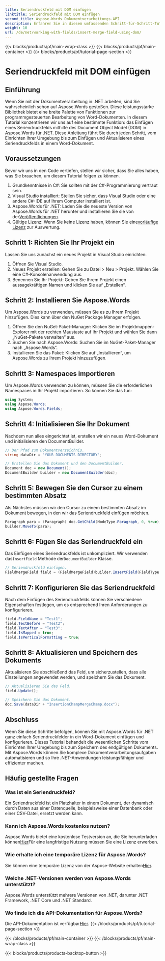 ```yaml
---
title: Seriendruckfeld mit DOM einfügen
linktitle: Seriendruckfeld mit DOM einfügen
second_title: Aspose.Words Dokumentverarbeitungs-API
description: Erfahren Sie in diesem umfassenden Schritt-für-Schritt-Tutorial, wie Sie mit Aspose.Words für .NET Seriendruckfelder in Word-Dokumente einfügen und konfigurieren.
weight: 10
url: /de/net/working-with-fields/insert-merge-field-using-dom/
---
```


{{< blocks/products/pf/main-wrap-class >}}
{{< blocks/products/pf/main-container >}}
{{< blocks/products/pf/tutorial-page-section >}}

# Seriendruckfeld mit DOM einfügen

## Einführung

Wenn Sie mit der Dokumentverarbeitung in .NET arbeiten, sind Sie wahrscheinlich schon auf Aspose.Words gestoßen. Diese leistungsstarke Bibliothek bietet eine breite Palette von Funktionen zur programmgesteuerten Bearbeitung von Word-Dokumenten. In diesem Tutorial konzentrieren wir uns auf eine bestimmte Funktion: das Einfügen eines Seriendruckfelds mithilfe des Document Object Model (DOM) in Aspose.Words für .NET. Diese Anleitung führt Sie durch jeden Schritt, vom Einrichten Ihrer Umgebung bis zum Einfügen und Aktualisieren eines Seriendruckfelds in einem Word-Dokument.

## Voraussetzungen

Bevor wir uns in den Code vertiefen, stellen wir sicher, dass Sie alles haben, was Sie brauchen, um diesem Tutorial folgen zu können.

1. Grundkenntnisse in C#: Sie sollten mit der C#-Programmierung vertraut sein.
2. Visual Studio installiert: Stellen Sie sicher, dass Visual Studio oder eine andere C#-IDE auf Ihrem Computer installiert ist.
3.  Aspose.Words für .NET: Laden Sie die neueste Version von Aspose.Words für .NET herunter und installieren Sie sie von der[Veröffentlichungen](https://releases.aspose.com/words/net/).
4.  Gültige Lizenz: Wenn Sie keine Lizenz haben, können Sie eine[vorläufige Lizenz](https://purchase.aspose.com/temporary-license/) zur Auswertung.

## Schritt 1: Richten Sie Ihr Projekt ein

Lassen Sie uns zunächst ein neues Projekt in Visual Studio einrichten.

1. Öffnen Sie Visual Studio.
2. Neues Projekt erstellen: Gehen Sie zu Datei > Neu > Projekt. Wählen Sie eine C#-Konsolenanwendung aus.
3. Benennen Sie Ihr Projekt: Geben Sie Ihrem Projekt einen aussagekräftigen Namen und klicken Sie auf „Erstellen“.

## Schritt 2: Installieren Sie Aspose.Words

Um Aspose.Words zu verwenden, müssen Sie es zu Ihrem Projekt hinzufügen. Dies kann über den NuGet Package Manager erfolgen.

1. Öffnen Sie den NuGet-Paket-Manager: Klicken Sie im Projektmappen-Explorer mit der rechten Maustaste auf Ihr Projekt und wählen Sie dann „NuGet-Pakete verwalten“ aus.
2. Suchen Sie nach Aspose.Words: Suchen Sie im NuGet-Paket-Manager nach „Aspose.Words“.
3. Installieren Sie das Paket: Klicken Sie auf „Installieren“, um Aspose.Words zu Ihrem Projekt hinzuzufügen.

## Schritt 3: Namespaces importieren

Um Aspose.Words verwenden zu können, müssen Sie die erforderlichen Namespaces in Ihr Projekt importieren. So können Sie das tun:

```csharp
using System;
using Aspose.Words;
using Aspose.Words.Fields;
```

## Schritt 4: Initialisieren Sie Ihr Dokument

Nachdem nun alles eingerichtet ist, erstellen wir ein neues Word-Dokument und initialisieren den DocumentBuilder.

```csharp
// Der Pfad zum Dokumentverzeichnis.
string dataDir = "YOUR DOCUMENTS DIRECTORY";

// Erstellen Sie das Dokument und den DocumentBuilder.
Document doc = new Document();
DocumentBuilder builder = new DocumentBuilder(doc);
```

## Schritt 5: Bewegen Sie den Cursor zu einem bestimmten Absatz

Als Nächstes müssen wir den Cursor zu einem bestimmten Absatz im Dokument bewegen, in den wir das Seriendruckfeld einfügen möchten.

```csharp
Paragraph para = (Paragraph) doc.GetChild(NodeType.Paragraph, 0, true);
builder.MoveTo(para);
```

## Schritt 6: Fügen Sie das Seriendruckfeld ein

 Das Einfügen eines Seriendruckfelds ist unkompliziert. Wir verwenden das`InsertField` Methode der`DocumentBuilder` Klasse.

```csharp
// Seriendruckfeld einfügen.
FieldMergeField field = (FieldMergeField)builder.InsertField(FieldType.FieldMergeField, false);
```

## Schritt 7: Konfigurieren Sie das Seriendruckfeld

Nach dem Einfügen des Seriendruckfelds können Sie verschiedene Eigenschaften festlegen, um es entsprechend Ihren Anforderungen zu konfigurieren.

```csharp
field.FieldName = "Test1";
field.TextBefore = "Test2";
field.TextAfter = "Test3";
field.IsMapped = true;
field.IsVerticalFormatting = true;
```

## Schritt 8: Aktualisieren und Speichern des Dokuments

Aktualisieren Sie abschließend das Feld, um sicherzustellen, dass alle Einstellungen angewendet werden, und speichern Sie das Dokument.

```csharp
// Aktualisieren Sie das Feld.
field.Update();

// Speichern Sie das Dokument.
doc.Save(dataDir + "InsertionChampMergeChamp.docx");
```

## Abschluss

Wenn Sie diese Schritte befolgen, können Sie mit Aspose.Words für .NET ganz einfach Seriendruckfelder in ein Word-Dokument einfügen und konfigurieren. Dieses Tutorial behandelt die wesentlichen Schritte vom Einrichten Ihrer Umgebung bis zum Speichern des endgültigen Dokuments. Mit Aspose.Words können Sie komplexe Dokumentverarbeitungsaufgaben automatisieren und so Ihre .NET-Anwendungen leistungsfähiger und effizienter machen.

## Häufig gestellte Fragen

###  Was ist ein Seriendruckfeld?
Ein Seriendruckfeld ist ein Platzhalter in einem Dokument, der dynamisch durch Daten aus einer Datenquelle, beispielsweise einer Datenbank oder einer CSV-Datei, ersetzt werden kann.

###  Kann ich Aspose.Words kostenlos nutzen?
 Aspose.Words bietet eine kostenlose Testversion an, die Sie herunterladen können[Hier](https://releases.aspose.com/)Für eine langfristige Nutzung müssen Sie eine Lizenz erwerben.

###  Wie erhalte ich eine temporäre Lizenz für Aspose.Words?
 Sie können eine temporäre Lizenz von der Aspose-Website erhalten[Hier](https://purchase.aspose.com/temporary-license/).

### Welche .NET-Versionen werden von Aspose.Words unterstützt?
Aspose.Words unterstützt mehrere Versionen von .NET, darunter .NET Framework, .NET Core und .NET Standard.

###  Wo finde ich die API-Dokumentation für Aspose.Words?
 Die API-Dokumentation ist verfügbar[Hier](https://reference.aspose.com/words/net/).
{{< /blocks/products/pf/tutorial-page-section >}}

{{< /blocks/products/pf/main-container >}}
{{< /blocks/products/pf/main-wrap-class >}}

{{< blocks/products/products-backtop-button >}}
